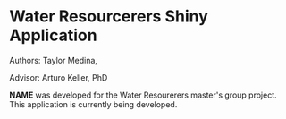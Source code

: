 # Water Resourcerers Shiny Application 

Authors: Taylor Medina,

Advisor: Arturo Keller, PhD

**NAME** was developed for the Water Resourerers master's group project. This application is currently being developed.

